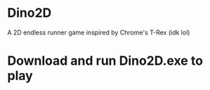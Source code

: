 # Dino2D
A 2D endless runner game inspired by Chrome's T-Rex (idk lol)
# Download and run Dino2D.exe to play

